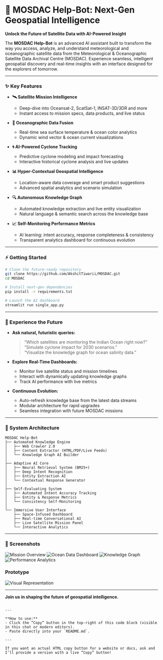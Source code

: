 
# 🚀 MOSDAC Help-Bot: Next-Gen Geospatial Intelligence

**Unlock the Future of Satellite Data with AI-Powered Insight**

The **MOSDAC Help-Bot** is an advanced AI assistant built to transform the way you access, analyze, and understand meteorological and oceanographic satellite data from the Meteorological & Oceanographic Satellite Data Archival Centre (MOSDAC). Experience seamless, intelligent geospatial discovery and real-time insights with an interface designed for the explorers of tomorrow.

---

### ✨ Key Features

- **🛰️ Satellite Mission Intelligence**
  - Deep-dive into Oceansat-2, ScatSat-1, INSAT-3D/3DR and more
  - Instant access to mission specs, data products, and live status

- **🌊 Oceanographic Data Fusion**
  - Real-time sea surface temperature & ocean color analytics
  - Dynamic wind vector & ocean current visualizations

- **🌀 AI-Powered Cyclone Tracking**
  - Predictive cyclone modeling and impact forecasting
  - Interactive historical cyclone analysis and live updates

- **📊 Hyper-Contextual Geospatial Intelligence**
  - Location-aware data coverage and smart product suggestions
  - Advanced spatial analytics and scenario simulation

- **🔍 Autonomous Knowledge Graph**
  - Automated knowledge extraction and live entity visualization
  - Natural language & semantic search across the knowledge base

- **📈 Self-Monitoring Performance Metrics**
  - AI learning: intent accuracy, response completeness & consistency
  - Transparent analytics dashboard for continuous evolution

---

### ⚡ Getting Started

```bash
# Clone the future-ready repository
git clone https://github.com/AkshitTiwarii/MOSDAC.git
cd MOSDAC

# Install next-gen dependencies
pip install -r requirements.txt

# Launch the AI dashboard
streamlit run single_app.py
```

---

### 🤖 Experience the Future

- **Ask natural, futuristic queries:**  
  > “Which satellites are monitoring the Indian Ocean right now?”  
  > “Simulate cyclone impact for 2030 scenarios.”  
  > “Visualize the knowledge graph for ocean salinity data.”

- **Explore Real-Time Dashboards:**  
  - Monitor live satellite status and mission timelines  
  - Interact with dynamically updating knowledge graphs  
  - Track AI performance with live metrics

- **Continuous Evolution:**  
  - Auto-refresh knowledge base from the latest data streams  
  - Modular architecture for rapid upgrades  
  - Seamless integration with future MOSDAC missions

---

### 🧬 System Architecture

```
MOSDAC Help-Bot
├── Automated Knowledge Engine
│   ├── Web Crawler 2.0
│   ├── Content Extractor (HTML/PDF/Live Feeds)
│   └── Knowledge Graph AI Builder
│
├── Adaptive AI Core
│   ├── Neural Retrieval System (BM25+)
│   ├── Deep Intent Recognition
│   ├── Entity Extraction AI
│   └── Contextual Response Generator
│
├── Self-Evaluating System
│   ├── Automated Intent Accuracy Tracking
│   ├── Entity & Response Metrics
│   └── Consistency Self-Monitoring
│
└── Immersive User Interface
    ├── Space-Infused Dashboard
    ├── Real-time Conversational AI
    ├── Live Satellite Mission Panel
    └── Interactive Analytics
```

---

### 🌌 Screenshots

![Mission Overview](https://github.com/user-attachments/assets/1d8b0b95-8706-4adf-a941-16cb23a38b9a)
![Ocean Data Dashboard](https://github.com/user-attachments/assets/ab3e7857-8e58-4ca9-90d1-5751408b6d61)
![Knowledge Graph](https://github.com/user-attachments/assets/c19df99d-7de3-4e91-a657-737b757a5721)
![Performance Analytics](https://github.com/user-attachments/assets/9fd1b1a1-362c-41c8-8350-d88544c033e3)

### Prototype
![Visual Representation](https://github.com/user-attachments/assets/9083d974-277e-44b2-868f-16aaaf0e2178)

---

**Join us in shaping the future of geospatial intelligence.**
```

---

**How to use:**
- Click the “Copy” button in the top-right of this code block (visible in this chat or modern editors).
- Paste directly into your `README.md`.

---

If you want an actual HTML copy button for a website or docs, ask and I’ll provide a version with a live “Copy” button!
